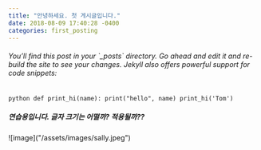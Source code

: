```yaml
---
title: "안녕하세요. 첫 게시글입니다."
date: 2018-08-09 17:40:28 -0400
categories: first_posting
---
```


<h6> You’ll find this post in your `_posts` directory. Go ahead and edit it and re-build the site to see your changes.
Jekyll also offers powerful support for code snippets: </h6>

​```python
def print_hi(name):
  print("hello", name)
print_hi('Tom')
​```

<h5> 연습용입니다. 글자 크기는 어떨까? 적용될까?? </h5>
 ![image]("/assets/images/sally.jpeg")
<br>
